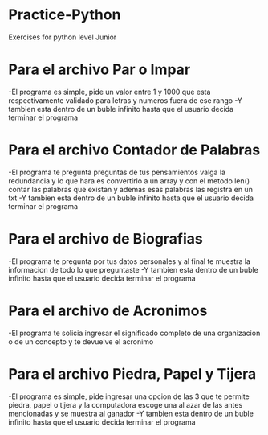 # Practice-Python
Exercises for python level Junior


# Para el archivo Par o Impar
-El programa es simple, pide un valor entre 1 y 1000 que esta
respectivamente validado para letras y numeros fuera de ese rango
-Y tambien esta dentro de un buble infinito hasta que el usuario
decida terminar el programa

# Para el archivo Contador de Palabras
-El programa te pregunta preguntas de tus pensamientos valga la redundancia
y lo que hara es convertirlo a un array y con el metodo len() contar las palabras
que existan y ademas esas palabras las registra en un txt
-Y tambien esta dentro de un buble infinito hasta que el usuario
decida terminar el programa

# Para el archivo de Biografias

-El programa te pregunta por tus datos personales y al final te muestra la
informacion de todo lo que preguntaste
-Y tambien esta dentro de un buble infinito hasta que el usuario
decida terminar el programa

# Para el archivo de Acronimos
-El programa te solicia ingresar el significado completo de una organizacion o
de un concepto y te devuelve el acronimo

# Para el archivo Piedra, Papel y Tijera
-El programa es simple, pide ingresar una opcion de las 3 que te permite piedra, papel
o tijera y la computadora escoge una al azar de las antes mencionadas y se muestra al ganador
-Y tambien esta dentro de un buble infinito hasta que el usuario
decida terminar el programa
